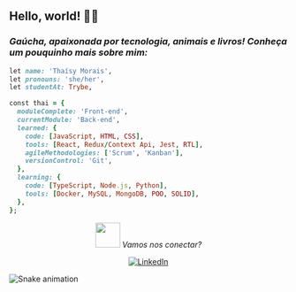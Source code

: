 ## Hello, world! 🙋‍♀️

***<h3>Gaúcha, apaixonada por tecnologia, animais e livros! Conheça um pouquinho mais sobre mim:</h3>***

```ruby
let name: 'Thaísy Morais',
let pronouns: 'she/her',
let studentAt: Trybe,

const thai = {
  moduleComplete: 'Front-end',
  currentModule: 'Back-end',
  learned: {
    code: [JavaScript, HTML, CSS],
    tools: [React, Redux/Context Api, Jest, RTL],
    agileMethodologies: ['Scrum', 'Kanban'],
    versionControl: 'Git',
  },
  learning: {
    code: [TypeScript, Node.js, Python],
    tools: [Docker, MySQL, MongoDB, POO, SOLID],
  },
};
```
<div align='center'>
<img src='https://camo.githubusercontent.com/ec0df7b334d15078e980be8f26f35f1bd6f004eaa4a121db42fed361360c1817/68747470733a2f2f6d656469612e67697068792e636f6d2f6d656469612f4c6e516a7057614f4e386e68723231764e572f67697068792e676966' width='45px' />  <i>Vamos nos conectar?</i>

[![LinkedIn](https://img.shields.io/badge/LinkedIn-0077B5?style=for-the-badge&logo=linkedin&logoColor=white)](https://www.linkedin.com/in/thaisymorais/)
</div>

![Snake animation](https://github.com/thaimorais/thaimorais/blob/output/github-contribution-grid-snake.svg)

